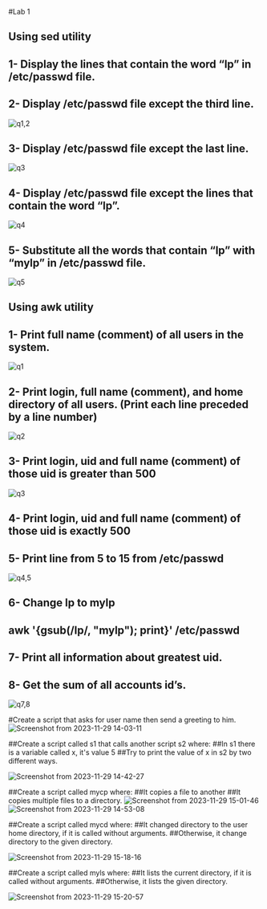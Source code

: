#Lab 1

## Using sed utility
## 1- Display the lines that contain the word “lp” in /etc/passwd file.
## 2- Display /etc/passwd file except the third line.
![q1,2](https://github.com/Abanoubmedhatseif/Bash/assets/146996493/66ce128e-9306-4105-9267-28019172637f)
## 3- Display /etc/passwd file except the last line.
![q3](https://github.com/Abanoubmedhatseif/Bash/assets/146996493/7ee02fdd-3636-4de4-8291-ce5f7c97d788)

## 4- Display /etc/passwd file except the lines that contain the word “lp”.
![q4](https://github.com/Abanoubmedhatseif/Bash/assets/146996493/d8d678e7-e71a-4e32-85e2-0f65be815cf3)

## 5- Substitute all the words that contain “lp” with “mylp” in /etc/passwd file.
![q5](https://github.com/Abanoubmedhatseif/Bash/assets/146996493/de566322-2155-4320-b465-7ad5e6d7c00f)


## Using awk utility

## 1- Print full name (comment) of all users in the system.
![q1](https://github.com/Abanoubmedhatseif/Bash/assets/146996493/a9d70495-862d-4d91-b64d-633735942f81)

## 2- Print login, full name (comment), and home directory of all users. (Print each line preceded by a line number)
![q2](https://github.com/Abanoubmedhatseif/Bash/assets/146996493/95aea90c-a821-409b-984e-a407fc339589)


## 3- Print login, uid and full name (comment) of those uid is greater than 500
![q3](https://github.com/Abanoubmedhatseif/Bash/assets/146996493/17a8bc12-e688-499f-a864-07daa2682ed5)


## 4- Print login, uid and full name (comment) of those uid is exactly 500
## 5- Print line from 5 to 15 from /etc/passwd
![q4,5](https://github.com/Abanoubmedhatseif/Bash/assets/146996493/d6face99-4a78-412b-b5ad-401d672ca8f3)



## 6- Change lp to mylp
##  awk '{gsub(/lp/, "mylp"); print}' /etc/passwd

## 7- Print all information about greatest uid.
## 8- Get the sum of all accounts id’s.

![q7,8](https://github.com/Abanoubmedhatseif/Bash/assets/146996493/db47a4d5-a85b-4e8e-9d79-4eb726c618c5)


 
 #Create a script that asks for user name then send a greeting to him.
![Screenshot from 2023-11-29 14-03-11](https://github.com/Abanoubmedhatseif/Bash/assets/146996493/24d39f98-a4e6-4a40-8a93-25e5f6890111)

 ##Create a script called s1 that calls another script s2 where:
 ##In s1 there is a variable called x, it's value 5
 ##Try to print the value of x in s2 by two different ways.
 
![Screenshot from 2023-11-29 14-42-27](https://github.com/Abanoubmedhatseif/Bash/assets/146996493/d787ed5c-e8e3-406c-b20d-e222ebc037b4)

 
 ##Create a script called mycp where:
 ##It copies a file to another
 ##It copies multiple files to a directory.
![Screenshot from 2023-11-29 15-01-46](https://github.com/Abanoubmedhatseif/Bash/assets/146996493/6bc5d7a4-2c8f-44bd-8e54-a596d7fda353)
![Screenshot from 2023-11-29 14-53-08](https://github.com/Abanoubmedhatseif/Bash/assets/146996493/3bcb7e9b-6ae2-493e-8fa8-95b4ca2f93c9)

 
 ##Create a script called mycd where:
 ##It changed directory to the user home directory, if it is called without arguments.
 ##Otherwise, it change directory to the given directory.
 
 ![Screenshot from 2023-11-29 15-18-16](https://github.com/Abanoubmedhatseif/Bash/assets/146996493/bb328ee1-ccf9-4016-9125-fd065a65061e)

 ##Create a script called myls where:
 ##It lists the current directory, if it is called without arguments.
 ##Otherwise, it lists the given directory.

 ![Screenshot from 2023-11-29 15-20-57](https://github.com/Abanoubmedhatseif/Bash/assets/146996493/f5b6f9d6-0b38-45b7-9605-f0709d6fd7b6)


